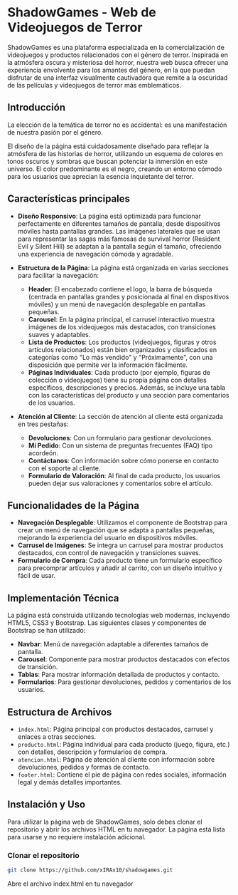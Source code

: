 # ShadowGames - Web de Videojuegos de Terror

ShadowGames es una plataforma especializada en la comercialización de videojuegos y productos relacionados con el género de terror. Inspirada en la atmósfera oscura y misteriosa del horror,
nuestra web busca ofrecer una experiencia envolvente para los amantes del género, en la que puedan disfrutar de una interfaz visualmente cautivadora que remite a la oscuridad de las películas y videojuegos de terror más emblemáticos.

## Introducción

La elección de la temática de terror no es accidental: es una manifestación de nuestra pasión por el género.

El diseño de la página está cuidadosamente diseñado para reflejar la atmósfera de las historias de horror,
utilizando un esquema de colores en tonos oscuros y sombras que buscan potenciar la inmersión en este universo. El color predominante es el negro, creando un entorno cómodo para los usuarios que aprecian la esencia inquietante del terror.

## Características principales

- **Diseño Responsivo**: La página está optimizada para funcionar perfectamente en diferentes tamaños de pantalla,
                         desde dispositivos móviles hasta pantallas grandes. Las imágenes laterales que se usan para representar las sagas más famosas de survival horror (Resident Evil y Silent Hill) se adaptan a la pantalla según el tamaño,
                         ofreciendo una experiencia de navegación cómoda y agradable.

- **Estructura de la Página**: La página está organizada en varias secciones para facilitar la navegación:
  - **Header**: El encabezado contiene el logo, la barra de búsqueda (centrada en pantallas grandes y posicionada al final en dispositivos móviles) y un menú de navegación desplegable en pantallas pequeñas.
  - **Carousel**: En la página principal, el carrusel interactivo muestra imágenes de los videojuegos más destacados, con transiciones suaves y adaptables.
  - **Lista de Productos**: Los productos (videojuegos, figuras y otros artículos relacionados) están bien organizados y clasificados en categorías como "Lo más vendido" y "Próximamente", con una disposición que permite ver la información fácilmente.
  - **Páginas Individuales**: Cada producto (por ejemplo, figuras de colección o videojuegos) tiene su propia página con detalles específicos, descripciones y precios. Además,
                              se incluye una tabla con las características del producto y una sección para comentarios de los usuarios.

- **Atención al Cliente**: La sección de atención al cliente está organizada en tres pestañas:
  - **Devoluciones**: Con un formulario para gestionar devoluciones.
  - **Mi Pedido**: Con un sistema de preguntas frecuentes (FAQ) tipo acordeón.
  - **Contáctanos**: Con información sobre cómo ponerse en contacto con el soporte al cliente.
  - **Formulario de Valoración**: Al final de cada producto, los usuarios pueden dejar sus valoraciones y comentarios sobre el artículo.

## Funcionalidades de la Página

- **Navegación Desplegable**: Utilizamos el componente de Bootstrap para crear un menú de navegación que se adapta a pantallas pequeñas, mejorando la experiencia del usuario en dispositivos móviles.
- **Carrusel de Imágenes**: Se integra un carrusel para mostrar productos destacados, con control de navegación y transiciones suaves.
- **Formulario de Compra**: Cada producto tiene un formulario específico para precomprar artículos y añadir al carrito, con un diseño intuitivo y fácil de usar.

## Implementación Técnica

La página está construida utilizando tecnologías web modernas, incluyendo HTML5, CSS3 y Bootstrap. Las siguientes clases y componentes de Bootstrap se han utilizado:

- **Navbar**: Menú de navegación adaptable a diferentes tamaños de pantalla.
- **Carousel**: Componente para mostrar productos destacados con efectos de transición.
- **Tablas**: Para mostrar información detallada de productos y contacto.
- **Formularios**: Para gestionar devoluciones, pedidos y comentarios de los usuarios.

## Estructura de Archivos

- `index.html`: Página principal con productos destacados, carrusel y enlaces a otras secciones.
- `producto.html`: Página individual para cada producto (juego, figura, etc.) con detalles, descripción y formularios de compra.
- `atencion.html`: Página de atención al cliente con información sobre devoluciones, pedidos y formas de contacto.
- `footer.html`: Contiene el pie de página con redes sociales, información legal y demás detalles importantes.

## Instalación y Uso

Para utilizar la página web de ShadowGames, solo debes clonar el repositorio y abrir los archivos HTML en tu navegador. La página está lista para usarse y no requiere instalación adicional.

### Clonar el repositorio

```bash
git clone https://github.com/xIRAx10/shadowgames.git
```

Abre el archivo index.html en tu navegador
